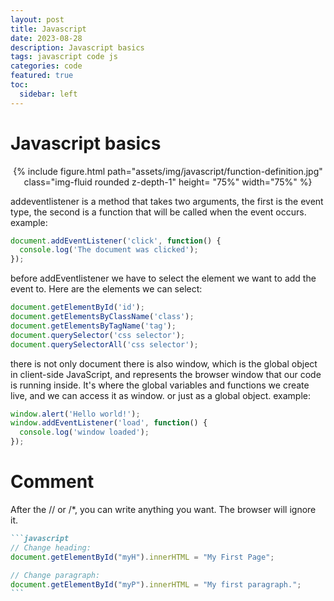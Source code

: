 ```yaml
---
layout: post
title: Javascript
date: 2023-08-28
description: Javascript basics
tags: javascript code js
categories: code
featured: true
toc:
  sidebar: left
---
```

# Javascript basics

<center>
<div class="row justify-content-center align-items-center">
    {% include figure.html path="assets/img/javascript/function-definition.jpg" class="img-fluid rounded z-depth-1" height= "75%" width="75%" %}
</div>
</center>



addeventlistener is a method that takes two arguments, the first is the event type, the second is a function that will be called when the event occurs. example:
```javascript
document.addEventListener('click', function() {
  console.log('The document was clicked');
});
```
before addEventlistener we have to select the element we want to add the event to. Here are the elements we can select:
```javascript
document.getElementById('id');
document.getElementsByClassName('class');
document.getElementsByTagName('tag');
document.querySelector('css selector');
document.querySelectorAll('css selector');
```
there is not only document there is also window, which is the global object in client-side JavaScript, and represents the browser window that our code is running inside. It's where the global variables and functions we create live, and we can access it as window. or just as a global object. example:
```javascript
window.alert('Hello world!');
window.addEventListener('load', function() {
  console.log('window loaded');
});
```

# Comment

After the // or /*, you can write anything you want. The browser will ignore it.

````markdown
```javascript
// Change heading:
document.getElementById("myH").innerHTML = "My First Page";

// Change paragraph:
document.getElementById("myP").innerHTML = "My first paragraph.";
```
````
